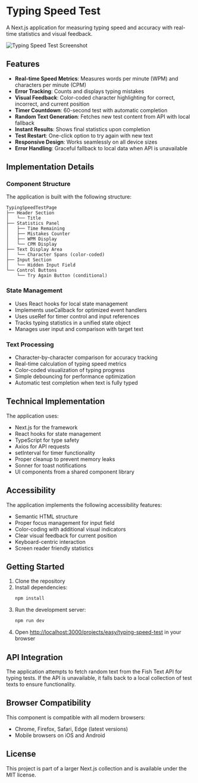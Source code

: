 # Typing Speed Test

A Next.js application for measuring typing speed and accuracy with real-time statistics and visual feedback.

![Typing Speed Test Screenshot](https://ik.imagekit.io/nagoevid/nextjs-projects/typing-speed-test.png?updatedAt=1748975569352)

## Features

- **Real-time Speed Metrics**: Measures words per minute (WPM) and characters per minute (CPM)
- **Error Tracking**: Counts and displays typing mistakes
- **Visual Feedback**: Color-coded character highlighting for correct, incorrect, and current position
- **Timer Countdown**: 60-second test with automatic completion
- **Random Text Generation**: Fetches new test content from API with local fallback
- **Instant Results**: Shows final statistics upon completion
- **Test Restart**: One-click option to try again with new text
- **Responsive Design**: Works seamlessly on all device sizes
- **Error Handling**: Graceful fallback to local data when API is unavailable

## Implementation Details

### Component Structure

The application is built with the following structure:

```
TypingSpeedTestPage
├── Header Section
│   └── Title
├── Statistics Panel
│   ├── Time Remaining
│   ├── Mistakes Counter
│   ├── WPM Display
│   └── CPM Display
├── Text Display Area
│   └── Character Spans (color-coded)
├── Input Section
│   └── Hidden Input Field
└── Control Buttons
    └── Try Again Button (conditional)
```

### State Management

- Uses React hooks for local state management
- Implements useCallback for optimized event handlers
- Uses useRef for timer control and input references
- Tracks typing statistics in a unified state object
- Manages user input and comparison with target text

### Text Processing

- Character-by-character comparison for accuracy tracking
- Real-time calculation of typing speed metrics
- Color-coded visualization of typing progress
- Simple debouncing for performance optimization
- Automatic test completion when text is fully typed

## Technical Implementation

The application uses:

- Next.js for the framework
- React hooks for state management
- TypeScript for type safety
- Axios for API requests
- setInterval for timer functionality
- Proper cleanup to prevent memory leaks
- Sonner for toast notifications
- UI components from a shared component library

## Accessibility

The application implements the following accessibility features:

- Semantic HTML structure
- Proper focus management for input field
- Color-coding with additional visual indicators
- Clear visual feedback for current position
- Keyboard-centric interaction
- Screen reader friendly statistics

## Getting Started

1. Clone the repository
2. Install dependencies:
   ```bash
   npm install
   ```
3. Run the development server:
   ```bash
   npm run dev
   ```
4. Open [http://localhost:3000/projects/easy/typing-speed-test](http://localhost:3000/projects/easy/typing-speed-test) in your browser

## API Integration

The application attempts to fetch random text from the Fish Text API for typing tests. If the API is unavailable, it falls back to a local collection of test texts to ensure functionality.

## Browser Compatibility

This component is compatible with all modern browsers:

- Chrome, Firefox, Safari, Edge (latest versions)
- Mobile browsers on iOS and Android

## License

This project is part of a larger Next.js collection and is available under the MIT license. 